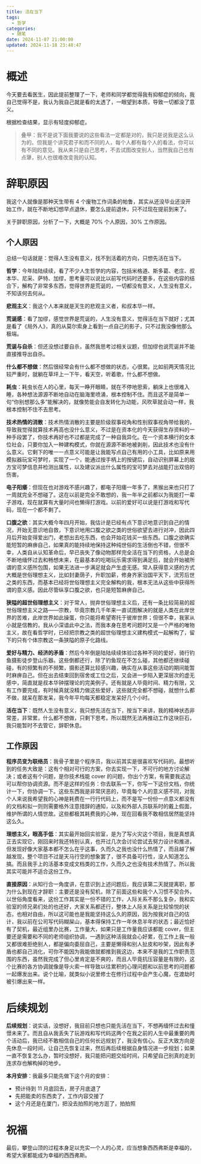 ```yaml
---
title: 活在当下
tags:
  - 哲学
categories:
  - 随笔
date: 2024-11-07 21:00:00
updated: 2024-11-18 23:48:47
---
```


# 概述

今天要去看医生，因此提前整理了一下，老师和同学都觉得我有抑郁症的倾向，我自己觉得不是，我认为我自己就是看的太透了，一眼望到本质，导致一切都没了意义。

根据检查结果，显示有轻度抑郁症。

> 叠甲：我不是说下面我要说的这些看法一定都是对的，我只是说我是这么认为的。但我是个讲究君子和而不同的人，每个人都有每个人的看法，你可以有不同的意见。我从来只是自己思考，不去试图改变别人，当然我自己也有点犟，别人也很难改变我的认知。

# 辞职原因

我这个人就像是那种天生带有 4 个废物工作词条的帕鲁，其实从还没毕业还没开始工作，就在不断地幻想早点退休，要怎么提前退休，只不过现在提前到来了。

关于辞职原因，分析了一下，大概是 70% 个人原因，30% 工作原因。

## 个人原因

总结一句话就是：觉得人生没有意义，找不到活着的方向，只想先活在当下。

**哲学**：今年陆陆续续，看了不少人生哲学的内容，包括米格道、斯多葛、老庄、叔本华、尼采、萨特、加缪，思考量可以说比以前写代码时还要多，在这些内容的结合下，解构了非常多东西，觉得世界是荒诞的，一切都没有意义，人生没有意义，不知该何去何从。

**悲观主义**：我这个人本来就是天生的悲观主义者，和叔本华一样。

**荒诞感**：看了加缪，感觉世界是荒诞的，人生没有意义，觉得活在当下就好；尤其是看了《局外人》，真的从莫尔索身上看到一点自己的影子，只不过我没像他那么极端。

**荒诞与自杀**：但还没想过要自杀，虽然我思考过相关议题，但加缪也说荒诞并不能直接推导出自杀。

**什么都不想做**：然后很经常会有什么都不想做的状态，心很累。比如前两天情况比较严重时，就躺在草坪上一下午，看天空，听着歌，什么都不想做。

**耗虫**：耗虫长在人的心里，每天一睁开眼睛，就在不停地思索，躺床上也很难入睡，各种想法源源不断地自动在脑海里喷涌，根本控制不住。而且这不是简单一句“你别想那么多”能解决的，就像势能会自发转化为动能，风吹草就会动一样，我根本控制不住不去思考。

**技术热情的消散**：技术热情消散的主要是阶级叙事视角和性别叙事视角带给我的，导致我觉得就算技术再高也没什么意义，不过是在资本化的今天获得生存资料的一种手段罢了，你技术再好也不过都是完成了一种自我异化。在一个资本横行的女本位社会，只要你加入一种建构模式，你就在源源不断地被剥削，因此技术也没有什么意义。它剩下的唯一一点意义可能是让我能写点自己有用的小工具，比如原来用模拟器玩宝可梦时，实现了一个，能通过按手柄上的按键后，自动识别屏幕上的敌方宝可梦信息并检测出属性，以及建议派出什么属性的宝可梦去对战能打出双倍的伤害。

**电子阳痿**：但现在也对游戏不感兴趣了，都电子阳痿一年多了，黑猴出来也只打了一周就完全不想碰了。这在以前是完全不敢想的，我一年半之前都以为我能打一辈子游戏，现在就算有大量时间也懒得打游戏。以前的爱好可以说是打游戏和写代码，现在一个都不剩了。

**口腹之欲**：其实大概今年四月开始，我估计是已经有点下意识地意识到自己的情况，开始无意识地自救，下意识地用口腹之欲之类的世俗欲望去进行对冲，因此四月后开始变得爱出门，老想出去吃东西，也会开始花钱买一些东西。口腹之欲确实能短暂的麻痹自己，如果真的能持续地保持这种纯世俗的生活倒也不错，但很不幸，人类自从认知革命后，早已丧失了像动物那样完全活在当下的资格，人总是会不断地缅怀过去和畅想未来，在最基本的吃喝玩乐需求得到满足后，就会开始被所谓的意义感所包围，如果无法进一步满足就会产生虚无感。常人获得意义感的方式大概是世俗理想主义，比如封妻荫子，升职加薪，修身齐家治国平天下，流芳后世之类的东西，而基本已经将世俗理想主义完全解构的我，根本无法从这些中获得所谓的意义感。因此尽管纵享口腹之欲，也只是短暂麻痹自己。

**狭隘的超世俗理想主义**：对于常人，抛弃世俗理想主义后，还有一条比较简易的超世俗理想主义之路——宗教，毕竟宗教几千年来一直试图解决的就是人类在此岸世界的苦难，此岸世界如此操蛋，你只能将希望寄托于彼岸世界；但很不幸，我家从小就是信教的，我从小深谙此中之法，而我本身在思考问题时又是一个严格的唯物主义，故在看哲学时，已经把宗教之类的超世俗理想主义建构模式一起解构了，留下的只有个体宗教这一条狭隘的原子化路线。

**爱好与精力、经济的矛盾**：然后今年倒是陆陆续续体验过各种不同的爱好，骑行钓鱼摄影徒步登山乐器。这些倒都还行，除了钓鱼现在不怎么碰，其他都还继续碰碰，有的频繁有的不频繁，摄影还算比较感兴趣，确实在从事这些活动的期间能暂时麻痹自己。但在出去结束回到宿舍或工位之后，又会进一步陷入更深层次的虚无感中，简直就是叔本华钟摆理论的完美例子。还有就是人毕竟时间、精力有限，又有工作要完成，有时候真就没精力做这些爱好，这些就完全都不想碰，就想什么都不做，就呆在那发呆，我今年平均每天都稳定发呆好几个小时。

**活在当下**：既然人生没有意义，我只想先活在当下，按当下来讲，我的精神状态非常差，非常累，什么都不想做，只剩下思考。所以既然无法再推动工作这块巨石，我只能暂时不去管它，辞职休息。

## 工作原因

**程序员变为联络员**：我骨子里是个程序员，我以前其实是很喜欢写代码的。最想听到的任务大致是：这有个相对可行的方案，你去实现一下，不可行的地方讨论解决；或者这有个问题，是你技术栈能 cover 的问题，你出个方案，有需要我这边可以帮你协调资源。而不是这样的任务：你去联系一下，你写一下这份文档，你统计一下，你协调一下。这些东西我是非常厌恶的，毕竟每个人的意义感不同，对我个人来说我希望我的心神是耗费在一行行代码上，而不是写一份份一点意义都没有的文档和拟一则则需要格外注意措辞的通知，以及和外部人员联系时的戴上假面，维护所谓的人情世故。这些都极其耗费我的心神，现在回看我不敢相信居然能坚持这么久。

**理想主义，眼高手低**：其实最开始回实验室，是为了写火灾这个项目，我是真想真正去实现它，刚回来时我还特别认真，也开过几次会讨论尝试去努力设计和推进，但发现好像大家基本都不怎么在乎这事，久而久之我也没什么热情了，而且越了解越发现，整个项目不过是天马行空的想象罢了，很不具备可行性，没人知道怎么搞。而且我手上的活基本变成文档类的工作，久而久之也没有技术热情了。所以我其实可能并不适合这份工作。

**直接原因**：从知行合一角度讲，在意识到上述问题后，我应该第二天就提离职，那为什么到现在才辞职：主要还是没有契机，除了前面这些和我个人习惯不契合外，以世俗角度看来，这份工作其实是一份不错的工作，人际关系不那么复杂，我和实验室的师兄弟们处的也还好，大家关系都还行，整体上人际关系是比较愉悦的状态，也相对自由，所以这可能也是我能坚持这么久的原因，因为按我对自己的估计，我以前在公司写代码糊屎山，基本得保持工作一年休息半年的状态；最近恰好有了契机，最近组里办比赛，工作量大，如果只是工作量我应该都能 cover，但主要还是需要和不同的老师组织协调，一遇到这种活我就会心好累，在工作上我一般又都很难拒绝别人，都是偏向委屈自己，主要是懒得和别人扯皮和吵架，因此有矛盾也都自己消化，可你不能因为我能做就都推到我这边，本来不是我的工作职责范围的东西，虽然我完成了但心里肯定是不爽的，而且人毕竟抗压容量是有限的，这个比赛的各方协调就像是导火索一样导致以往累积的心理问题和以前思考的问题都一起爆发出来。说个比喻，就类似小说里修士在修行过程中会产生心魔，在渡劫时被引爆出来一样。

# 后续规划

**后续规划**：说实话，没想好，我目前只想也只能先活在当下，不想再缅怀过去和憧憬未来了。而且自从我丢失了玩游戏和写代码这两个在我之前的人生中最重要的两个活动后，我已经不敢相信自己的任何长远规划了，我没有信心。反正大致方向是先休息一段时间，让自己先恢复过来，然后再后续根据自身情况进一步规划；如果一直不恢复怎么办，暂时没想好，我只能把问题交给时间，只希望自己别真的走到连求存也解构掉的地步。

**本月安排**：我最多只能先做下这个月的安排：

- 预计待到 11 月底回去，房子月底退了
- 先把能卖的东西卖了，工作内容交接了
- 这个月还是在厦门，把没去拍照的地方逛了，拍拍照

# 祝福

最后，攀登山顶的过程本身足以充实一个人的心灵，应当想象西西弗斯是幸福的，希望大家都能成为幸福的西西弗斯。
